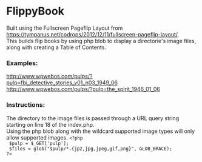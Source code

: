 # FlippyBook
Built using the Fullscreen Pageflip Layout from https://tympanus.net/codrops/2012/12/11/fullscreen-pageflip-layout/.  
This builds flip books by using php blob to display a directorie's image files, along with creating a Table of Contents.  
### Examples:
http://www.wpwebos.com/pulps/?pulp=fbi_detective_stories_v01_n03_1949_06  
http://www.wpwebos.com/pulps/?pulp=the_spirit_1946_01_06
### Instructions:  
The directory to the image files is passed through a URL query string starting on line 18 of the index.php.  
Using the php blob along with the wildcard supported image types will only allow supported images. 
``<?php``  
`` $pulp = $_GET['pulp'];``  
`` $files = glob("$pulp/*.{jp2,jpg,jpeg,gif,png}", GLOB_BRACE);``  
``?> ``
